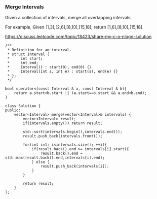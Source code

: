 

### Merge Intervals

Given a collection of intervals, merge all overlapping intervals.

For example,
Given [1,3],[2,6],[8,10],[15,18],
return [1,6],[8,10],[15,18].

https://discuss.leetcode.com/topic/18423/share-my-c-o-nlogn-solution

```
/**
 * Definition for an interval.
 * struct Interval {
 *     int start;
 *     int end;
 *     Interval() : start(0), end(0) {}
 *     Interval(int s, int e) : start(s), end(e) {}
 * };
 */

bool operator<(const Interval & a, const Interval & b){
    return a.start<b.start || (a.start==b.start && a.end<b.end);
}

class Solution {
public:
    vector<Interval> merge(vector<Interval>& intervals) {
        vector<Interval> result;
        if(intervals.empty()) return result;

        std::sort(intervals.begin(),intervals.end());
        result.push_back(intervals.front());
        
        for(int i=1; i<intervals.size(); ++i){
            if(result.back().end >= intervals[i].start){
                result.back().end = std::max(result.back().end,intervals[i].end);
            } else {
                result.push_back(intervals[i]);
            }
        }
        
        return result;
    }
};
```